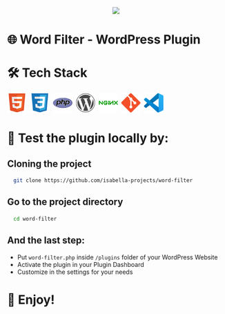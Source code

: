 <div align="center">
    <img src="https://i.imgur.com/YlGrpaq.png" width="800px" height="auto">
</div>

# 🌐 Word Filter - WordPress Plugin

# 🛠 Tech Stack

<div>
    <img src="https://github.com/devicons/devicon/blob/master/icons/html5/html5-original.svg" title="HTML5" alt="HTML5" width="45" height="45"/>&nbsp;
    <img src="https://github.com/devicons/devicon/blob/master/icons/css3/css3-original.svg" title="CSS3" alt="CSS3" width="45" height="45"/>&nbsp;
    <img src="https://github.com/devicons/devicon/blob/master/icons/php/php-original.svg" title="PHP" alt="PHP" width="45" height="45"/>&nbsp;
    <img src="https://github.com/devicons/devicon/blob/master/icons/wordpress/wordpress-plain.svg" title="WordPress" alt="WordPress" width="45" height="45"/>&nbsp;
    <img src="https://github.com/devicons/devicon/blob/master/icons/nginx/nginx-original.svg" title="nginx" alt="nginx" width="45" height="45"/>&nbsp;
    <img src="https://github.com/devicons/devicon/blob/master/icons/git/git-original.svg" title="Git" alt="Git" width="45" height="45"/>&nbsp;
    <img src="https://github.com/devicons/devicon/blob/master/icons/vscode/vscode-original.svg" title="VSCode" alt="VSCode" width="45" height="45"/>
</div>

# 🧪 Test the plugin locally by:

## Cloning the project

```bash
  git clone https://github.com/isabella-projects/word-filter
```

## Go to the project directory

```bash
  cd word-filter
```

## And the last step:

-   Put `word-filter.php` inside `/plugins` folder of your WordPress Website
-   Activate the plugin in your Plugin Dashboard
-   Customize in the settings for your needs

# 🧪 Enjoy!
